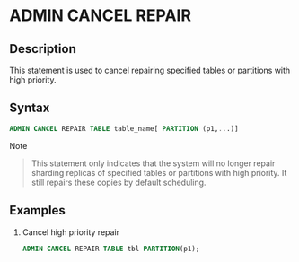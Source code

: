# ADMIN CANCEL REPAIR

## Description

This statement is used to cancel repairing specified tables or partitions with high priority.

## Syntax

```sql
ADMIN CANCEL REPAIR TABLE table_name[ PARTITION (p1,...)]
```

Note
>
> This statement only indicates that the system will no longer repair sharding replicas of specified tables or partitions with high priority. It still repairs these copies by default scheduling.

## Examples

1. Cancel high priority repair

    ```sql
    ADMIN CANCEL REPAIR TABLE tbl PARTITION(p1);
    ```
